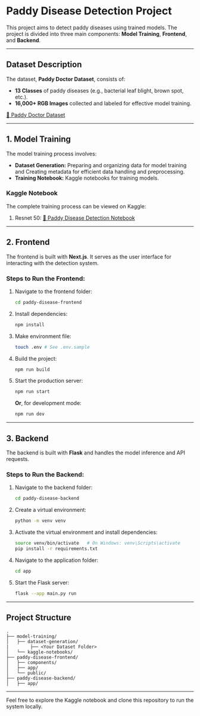 # Paddy Disease Detection Project

This project aims to detect paddy diseases using trained models. The project is divided into three main components: **Model Training**, **Frontend**, and **Backend**.

---

## Dataset Description

The dataset, **Paddy Doctor Dataset**, consists of:

- **13 Classes** of paddy diseases (e.g., bacterial leaf blight, brown spot, etc.).
- **16,000+ RGB Images** collected and labeled for effective model training.

[🔗 Paddy Doctor Dataset](https://paddydoc.github.io/)

---

## 1. Model Training

The model training process involves:

- **Dataset Generation:** Preparing and organizing data for model training and Creating metadata for efficient data handling and preprocessing.
- **Training Notebook:** Kaggle notebooks for training models.

### Kaggle Notebook

The complete training process can be viewed on Kaggle:

1. Resnet 50: [🔗 Paddy Disease Detection Notebook](https://www.kaggle.com/code/itmaybehimmm/paddy-disease-detection)

---

## 2. Frontend

The frontend is built with **Next.js**. It serves as the user interface for interacting with the detection system.

### Steps to Run the Frontend:

1. Navigate to the frontend folder:
   ```bash
   cd paddy-disease-frontend
   ```
2. Install dependencies:
   ```bash
   npm install
   ```
3. Make environment file:
   ```bash
   touch .env # See .env.sample
   ```
4. Build the project:
   ```bash
   npm run build
   ```
5. Start the production server:
   ```bash
   npm run start
   ```
   **Or**, for development mode:
   ```bash
   npm run dev
   ```

---

## 3. Backend

The backend is built with **Flask** and handles the model inference and API requests.

### Steps to Run the Backend:

1. Navigate to the backend folder:
   ```bash
   cd paddy-disease-backend
   ```
2. Create a virtual environment:
   ```bash
   python -m venv venv
   ```
3. Activate the virtual environment and install dependencies:
   ```bash
   source venv/bin/activate   # On Windows: venv\Scripts\activate
   pip install -r requirements.txt
   ```
4. Navigate to the application folder:
   ```bash
   cd app
   ```
5. Start the Flask server:
   ```bash
   flask --app main.py run
   ```

---

## Project Structure

```plaintext
.
├── model-training/
│   ├── dataset-generation/
|        ├── <Your Dataset Folder>
│   └── kaggle-notebooks/
├── paddy-disease-frontend/
│   ├── components/
│   ├── app/
│   └── public/
├── paddy-disease-backend/
│   ├── app/
```

---

Feel free to explore the Kaggle notebook and clone this repository to run the system locally.
